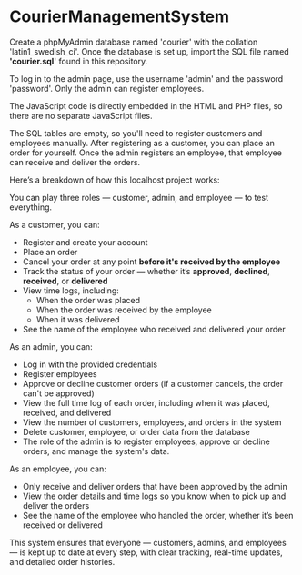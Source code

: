 # CourierManagementSystem
Create a phpMyAdmin database named 'courier' with the collation 'latin1_swedish_ci'. Once the database is set up, import the SQL file named **'courier.sql'** found in this repository.

To log in to the admin page, use the username 'admin' and the password 'password'. Only the admin can register employees.

The JavaScript code is directly embedded in the HTML and PHP files, so there are no separate JavaScript files.

The SQL tables are empty, so you'll need to register customers and employees manually. After registering as a customer, you can place an order for yourself. Once the admin registers an employee, that employee can receive and deliver the orders.

Here’s a breakdown of how this localhost project works:

You can play three roles — customer, admin, and employee — to test everything.

As a customer, you can:
- Register and create your account  
- Place an order  
- Cancel your order at any point **before it's received by the employee**  
- Track the status of your order — whether it’s **approved**, **declined**, **received**, or **delivered**  
- View time logs, including:
  - When the order was placed  
  - When the order was received by the employee  
  - When it was delivered  
- See the name of the employee who received and delivered your order

As an admin, you can:
- Log in with the provided credentials  
- Register employees  
- Approve or decline customer orders (if a customer cancels, the order can't be approved)  
- View the full time log of each order, including when it was placed, received, and delivered  
- View the number of customers, employees, and orders in the system  
- Delete customer, employee, or order data from the database  
- The role of the admin is to register employees, approve or decline orders, and manage the system's data.  

As an employee, you can:
- Only receive and deliver orders that have been approved by the admin  
- View the order details and time logs so you know when to pick up and deliver the orders  
- See the name of the employee who handled the order, whether it’s been received or delivered

This system ensures that everyone — customers, admins, and employees — is kept up to date at every step, with clear tracking, real-time updates, and detailed order histories.
